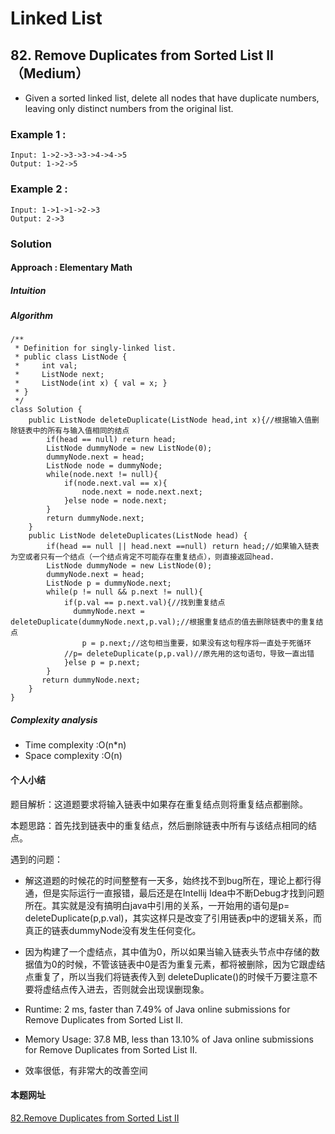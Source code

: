 # Linked List #
## 82. Remove Duplicates from Sorted List II（Medium） ##
- Given a sorted linked list, delete all nodes that have duplicate numbers, leaving only distinct numbers from the original list.  
### Example 1 : ###
	Input: 1->2->3->3->4->4->5
    Output: 1->2->5
### Example 2 : ###
    Input: 1->1->1->2->3
    Output: 2->3
### Solution ###
#### Approach : Elementary Math ####
##### Intuition #####

##### Algorithm #####
	/**
	 * Definition for singly-linked list.
	 * public class ListNode {
	 *     int val;
	 *     ListNode next;
	 *     ListNode(int x) { val = x; }
	 * }
	 */
	class Solution {
	    public ListNode deleteDuplicate(ListNode head,int x){//根据输入值删除链表中的所有与输入值相同的结点
	        if(head == null) return head;
	        ListNode dummyNode = new ListNode(0);
	        dummyNode.next = head;
	        ListNode node = dummyNode;
	        while(node.next != null){
	            if(node.next.val == x){
	                node.next = node.next.next;
	            }else node = node.next;
	        }
	        return dummyNode.next;
	    }
	    public ListNode deleteDuplicates(ListNode head) {
	        if(head == null || head.next ==null) return head;//如果输入链表为空或者只有一个结点（一个结点肯定不可能存在重复结点），则直接返回head.
	        ListNode dummyNode = new ListNode(0);
	        dummyNode.next = head;
	        ListNode p = dummyNode.next;
	        while(p != null && p.next != null){
	            if(p.val == p.next.val){//找到重复结点
	              dummyNode.next = deleteDuplicate(dummyNode.next,p.val);//根据重复结点的值去删除链表中的重复结点
	                p = p.next;//这句相当重要，如果没有这句程序将一直处于死循环
				//p= deleteDuplicate(p,p.val)//原先用的这句语句，导致一直出错
	            }else p = p.next;
	        }
	       return dummyNode.next;
	    }
	}
##### Complexity analysis #####
- Time  complexity :O(n*n)
- Space complexity :O(n)

#### 个人小结 ####
题目解析：这道题要求将输入链表中如果存在重复结点则将重复结点都删除。

本题思路：首先找到链表中的重复结点，然后删除链表中所有与该结点相同的结点。  

遇到的问题：   

  * 解这道题的时候花的时间整整有一天多，始终找不到bug所在，理论上都行得通，但是实际运行一直报错，最后还是在Intellij Idea中不断Debug才找到问题所在。其实就是没有搞明白java中引用的关系，一开始用的语句是p= deleteDuplicate(p,p.val)，其实这样只是改变了引用链表p中的逻辑关系，而真正的链表dummyNode没有发生任何变化。
  
  * 因为构建了一个虚结点，其中值为0，所以如果当输入链表头节点中存储的数据值为0的时候，不管该链表中0是否为重复元素，都将被删除，因为它跟虚结点重复了，所以当我们将链表传入到 deleteDuplicate()的时候千万要注意不要将虚结点传入进去，否则就会出现误删现象。  
  
  * Runtime: 2 ms, faster than 7.49% of Java online submissions for Remove Duplicates from Sorted List II.  
  * Memory Usage: 37.8 MB, less than 13.10% of Java online submissions for Remove Duplicates from Sorted List II.  
  * 效率很低，有非常大的改善空间
 
#### 本题网址 ####
[82.Remove Duplicates from Sorted List II](https://leetcode.com/problems/remove-duplicates-from-sorted-list-ii/)

